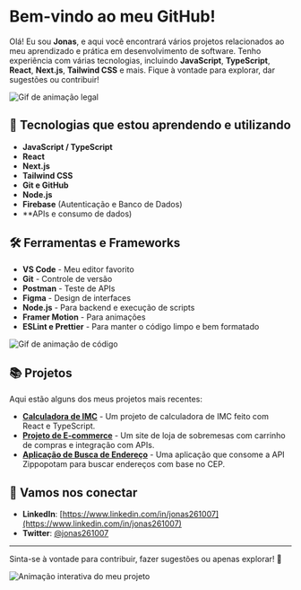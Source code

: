 # Bem-vindo ao meu GitHub!

Olá! Eu sou **Jonas**, e aqui você encontrará vários projetos relacionados ao meu aprendizado e prática em desenvolvimento de software. Tenho experiência com várias tecnologias, incluindo **JavaScript**, **TypeScript**, **React**, **Next.js**, **Tailwind CSS** e mais. Fique à vontade para explorar, dar sugestões ou contribuir!

![Gif de animação legal]([https://media3.giphy.com/media/v1.Y2lkPTc5MGI3NjExYWZ2aXl5dHRkd2gwNXYyOHpxcHk5eW9hZHA5NzE4NmQwZGNpeDNrZSZlcD12MV9pbnRlcm5hbF9naWZfYnlfaWQmY3Q9cw/ZDCLEjA7mA266BSggO/giphy.gif](https://media0.giphy.com/media/v1.Y2lkPTc5MGI3NjExNXAxZDI3Z3FqcTJiYzg5Y242Nm40cjZqdjZpZmN3bW82MjM1bWJ5OSZlcD12MV9pbnRlcm5hbF9naWZfYnlfaWQmY3Q9Zw/ohONS2y8GTDoI/giphy.gif))  

## 🚀 Tecnologias que estou aprendendo e utilizando

- **JavaScript / TypeScript**
- **React**
- **Next.js**
- **Tailwind CSS**
- **Git e GitHub**
- **Node.js**
- **Firebase** (Autenticação e Banco de Dados)
- **APIs e consumo de dados)

## 🛠️ Ferramentas e Frameworks

- **VS Code** - Meu editor favorito
- **Git** - Controle de versão
- **Postman** - Teste de APIs
- **Figma** - Design de interfaces
- **Node.js** - Para backend e execução de scripts
- **Framer Motion** - Para animações
- **ESLint e Prettier** - Para manter o código limpo e bem formatado

![Gif de animação de código](https://media.giphy.com/media/TL0O71R1Oxgk8/giphy.gif)

## 📚 Projetos

Aqui estão alguns dos meus projetos mais recentes:

- **[Calculadora de IMC](https://github.com/jonas261007/calculadora-de-imc)** - Um projeto de calculadora de IMC feito com React e TypeScript.
- **[Projeto de E-commerce](https://github.com/jonas261007/projeto-e-commerce)** - Um site de loja de sobremesas com carrinho de compras e integração com APIs.
- **[Aplicação de Busca de Endereço](https://github.com/jonas261007/busca-de-endereco)** - Uma aplicação que consome a API Zippopotam para buscar endereços com base no CEP.

## 💬 Vamos nos conectar

- **LinkedIn**: [https://www.linkedin.com/in/jonas261007](https://www.linkedin.com/in/jonas261007)
- **Twitter**: [@jonas261007](https://twitter.com/jonas261007)

---

Sinta-se à vontade para contribuir, fazer sugestões ou apenas explorar! 🙂

![Animação interativa do meu projeto](https://media.giphy.com/media/3o7qDLlSazL8g5z3Xu/giphy.gif)
